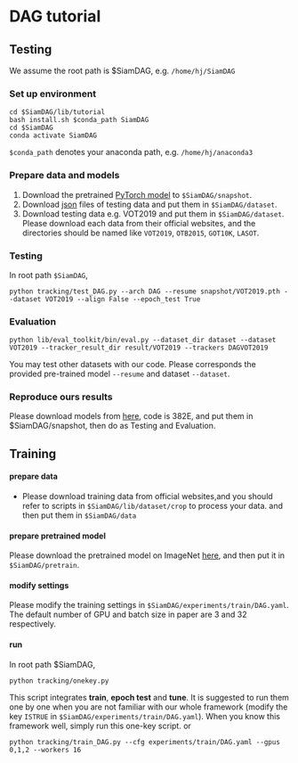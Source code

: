 # DAG tutorial
## Testing

We assume the root path is $SiamDAG, e.g. `/home/hj/SiamDAG`
### Set up environment

```
cd $SiamDAG/lib/tutorial
bash install.sh $conda_path SiamDAG
cd $SiamDAG
conda activate SiamDAG

```
`$conda_path` denotes your anaconda path, e.g. `/home/hj/anaconda3`


### Prepare data and models
1. Download the pretrained [PyTorch model](https://drive.google.com/drive/folders/1DfiuFP2xuclVLzPkPKYkMWJXHKAZLJmk?usp=sharing)  to `$SiamDAG/snapshot`.
2. Download [json](https://drive.google.com/open?id=1S-RkzyMVRFWueWW91NmZldUJuDyhGdp1) files of testing data and put them in `$SiamDAG/dataset`.
3. Download testing data e.g. VOT2019 and put them in `$SiamDAG/dataset`. Please download each data from their official websites, and the directories should be named like `VOT2019`, `OTB2015`, `GOT10K`, `LASOT`.

### Testing
In root path `$SiamDAG`,

```
python tracking/test_DAG.py --arch DAG --resume snapshot/VOT2019.pth --dataset VOT2019 --align False --epoch_test True
```
### Evaluation
```
python lib/eval_toolkit/bin/eval.py --dataset_dir dataset --dataset VOT2019 --tracker_result_dir result/VOT2019 --trackers DAGVOT2019
```
You may test other datasets with our code. Please corresponds the provided pre-trained model `--resume` and dataset `--dataset`. 


### Reproduce ours results
Please download models from [here](https://pan.baidu.com/s/1L_gDJQQ1mVPZQAHXUYb2UA), code is 382E, and put them in $SiamDAG/snapshot, then do as Testing and Evaluation.


## Training
#### prepare data
- Please download training data from official websites,and you should refer to scripts in `$SiamDAG/lib/dataset/crop` to process your data. and then put them in `$SiamDAG/data`



#### prepare pretrained model
Please download the pretrained model on ImageNet [here](https://drive.google.com/open?id=1Pwe5NRdOoGiTYlnrOZdL-3S494RkbPQe), and then put it in `$SiamDAG/pretrain`.

#### modify settings
Please modify the training settings in `$SiamDAG/experiments/train/DAG.yaml`. The default number of GPU and batch size in paper are 3 and 32 respectively. 

#### run
In root path $SiamDAG,
```
python tracking/onekey.py
```
This script integrates **train**, **epoch test** and **tune**. It is suggested to run them one by one when you are not familiar with our whole framework (modify the key `ISTRUE` in `$SiamDAG/experiments/train/DAG.yaml`). When you know this framework well, simply run this one-key script.
or

```
python tracking/train_DAG.py --cfg experiments/train/DAG.yaml --gpus 0,1,2 --workers 16  
```
